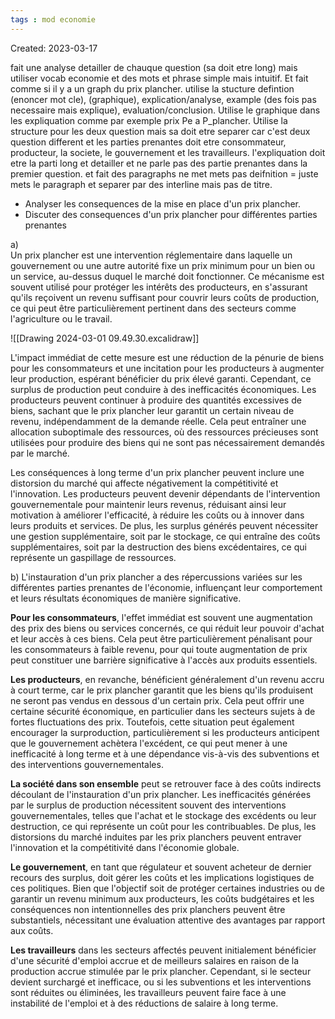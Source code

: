 ```yaml
---
tags : mod economie
---
```

Created: 2023-03-17

fait une analyse detailler de chauque question (sa doit etre long) mais utiliser vocab economie et des mots et phrase simple mais intuitif. Et fait comme si il y a un graph du prix plancher. utilise la stucture defintion (enoncer mot cle), (graphique), explication/analyse, example (des fois pas necessaire mais explique), evaluation/conclusion. Utilise le graphique dans les expliquation comme par exemple prix Pe a P_plancher. Utilise la structure pour les deux question mais sa doit etre separer car c'est deux question different et les parties prenantes doit etre consommateur, producteur, la societe, le gouvernement et les travailleurs. l'expliquation doit etre la parti long et detailler et ne parle pas des partie prenantes dans la premier question. et fait des paragraphs ne met mets pas deifnition = juste mets le paragraph et separer par des interline mais pas de titre.
- Analyser les consequences de la mise en place d'un prix plancher.
- Discuter des consequences d'un prix plancher pour différentes parties prenantes

a)   
Un prix plancher est une intervention réglementaire dans laquelle un gouvernement ou une autre autorité fixe un prix minimum pour un bien ou un service, au-dessus duquel le marché doit fonctionner. Ce mécanisme est souvent utilisé pour protéger les intérêts des producteurs, en s'assurant qu'ils reçoivent un revenu suffisant pour couvrir leurs coûts de production, ce qui peut être particulièrement pertinent dans des secteurs comme l'agriculture ou le travail.

![[Drawing 2024-03-01 09.49.30.excalidraw]]

L'impact immédiat de cette mesure est une réduction de la pénurie de biens pour les consommateurs et une incitation pour les producteurs à augmenter leur production, espérant bénéficier du prix élevé garanti. Cependant, ce surplus de production peut conduire à des inefficacités économiques. Les producteurs peuvent continuer à produire des quantités excessives de biens, sachant que le prix plancher leur garantit un certain niveau de revenu, indépendamment de la demande réelle. Cela peut entraîner une allocation suboptimale des ressources, où des ressources précieuses sont utilisées pour produire des biens qui ne sont pas nécessairement demandés par le marché.

Les conséquences à long terme d'un prix plancher peuvent inclure une distorsion du marché qui affecte négativement la compétitivité et l'innovation. Les producteurs peuvent devenir dépendants de l'intervention gouvernementale pour maintenir leurs revenus, réduisant ainsi leur motivation à améliorer l'efficacité, à réduire les coûts ou à innover dans leurs produits et services. De plus, les surplus générés peuvent nécessiter une gestion supplémentaire, soit par le stockage, ce qui entraîne des coûts supplémentaires, soit par la destruction des biens excédentaires, ce qui représente un gaspillage de ressources.

b) L'instauration d'un prix plancher a des répercussions variées sur les différentes parties prenantes de l'économie, influençant leur comportement et leurs résultats économiques de manière significative.

**Pour les consommateurs**, l'effet immédiat est souvent une augmentation des prix des biens ou services concernés, ce qui réduit leur pouvoir d'achat et leur accès à ces biens. Cela peut être particulièrement pénalisant pour les consommateurs à faible revenu, pour qui toute augmentation de prix peut constituer une barrière significative à l'accès aux produits essentiels.

**Les producteurs**, en revanche, bénéficient généralement d'un revenu accru à court terme, car le prix plancher garantit que les biens qu'ils produisent ne seront pas vendus en dessous d'un certain prix. Cela peut offrir une certaine sécurité économique, en particulier dans les secteurs sujets à de fortes fluctuations des prix. Toutefois, cette situation peut également encourager la surproduction, particulièrement si les producteurs anticipent que le gouvernement achètera l'excédent, ce qui peut mener à une inefficacité à long terme et à une dépendance vis-à-vis des subventions et des interventions gouvernementales.

**La société dans son ensemble** peut se retrouver face à des coûts indirects découlant de l'instauration d'un prix plancher. Les inefficacités générées par le surplus de production nécessitent souvent des interventions gouvernementales, telles que l'achat et le stockage des excédents ou leur destruction, ce qui représente un coût pour les contribuables. De plus, les distorsions du marché induites par les prix planchers peuvent entraver l'innovation et la compétitivité dans l'économie globale.

**Le gouvernement**, en tant que régulateur et souvent acheteur de dernier recours des surplus, doit gérer les coûts et les implications logistiques de ces politiques. Bien que l'objectif soit de protéger certaines industries ou de garantir un revenu minimum aux producteurs, les coûts budgétaires et les conséquences non intentionnelles des prix planchers peuvent être substantiels, nécessitant une évaluation attentive des avantages par rapport aux coûts.

**Les travailleurs** dans les secteurs affectés peuvent initialement bénéficier d'une sécurité d'emploi accrue et de meilleurs salaires en raison de la production accrue stimulée par le prix plancher. Cependant, si le secteur devient surchargé et inefficace, ou si les subventions et les interventions sont réduites ou éliminées, les travailleurs peuvent faire face à une instabilité de l'emploi et à des réductions de salaire à long terme.
